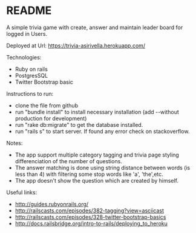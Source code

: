 # README
A simple trivia game with create, answer and maintain leader board for logged in Users.

Deployed at Url: https://trivia-asirivella.herokuapp.com/

Technologies:
  - Ruby on rails
  - PostgresSQL
  - Twitter Bootstrap basic
  
Instructions to run:
  - clone the file from github
  - run "bundle install" to install necessary installation (add --without production for development)
  - run "rake db:migrate" to get the database installed.
  - run "rails s" to start server. If found any error check on stackoverflow.
 
 Notes:
  - The app support multiple category tagging and trivia page styling differenciation of the number of questions.
  - The answer matching is done using string distance between words (is less than 4) with filtering some stop words like 'a', 'the',etc.
  - The app doesn't show the question which are created by himself.
  
 Useful links:
  - http://guides.rubyonrails.org/
  - http://railscasts.com/episodes/382-tagging?view=asciicast
  - http://railscasts.com/episodes/328-twitter-bootstrap-basics
  - http://docs.railsbridge.org/intro-to-rails/deploying_to_heroku
